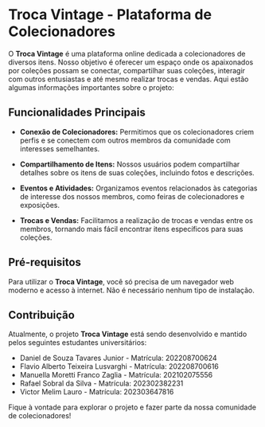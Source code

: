 # Troca Vintage - Plataforma de Colecionadores

O **Troca Vintage** é uma plataforma online dedicada a colecionadores de diversos itens. Nosso objetivo é oferecer um espaço onde os apaixonados por coleções possam se conectar, compartilhar suas coleções, interagir com outros entusiastas e até mesmo realizar trocas e vendas. Aqui estão algumas informações importantes sobre o projeto:

## Funcionalidades Principais

- **Conexão de Colecionadores:** Permitimos que os colecionadores criem perfis e se conectem com outros membros da comunidade com interesses semelhantes.

- **Compartilhamento de Itens:** Nossos usuários podem compartilhar detalhes sobre os itens de suas coleções, incluindo fotos e descrições.

- **Eventos e Atividades:** Organizamos eventos relacionados às categorias de interesse dos nossos membros, como feiras de colecionadores e exposições.

- **Trocas e Vendas:** Facilitamos a realização de trocas e vendas entre os membros, tornando mais fácil encontrar itens específicos para suas coleções.

## Pré-requisitos

Para utilizar o **Troca Vintage**, você só precisa de um navegador web moderno e acesso à internet. Não é necessário nenhum tipo de instalação.

## Contribuição

Atualmente, o projeto **Troca Vintage** está sendo desenvolvido e mantido pelos seguintes estudantes universitários:

- Daniel de Souza Tavares Junior - Matrícula: 202208700624
- Flavio Alberto Teixeira Lusvarghi - Matrícula: 202208700616
- Manuella Moretti Franco Zaglia - Matrícula: 202102075556
- Rafael Sobral da Silva - Matrícula: 202302382231
- Victor Melim Lauro - Matrícula: 202303647816

Fique à vontade para explorar o projeto e fazer parte da nossa comunidade de colecionadores!
